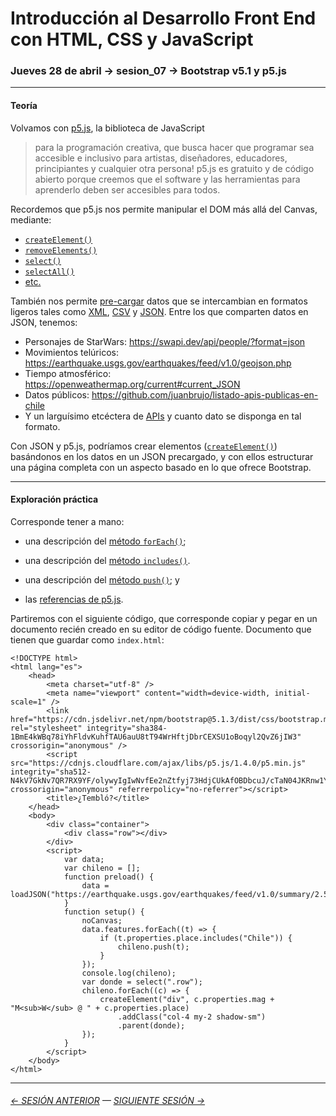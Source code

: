 # Introducción al Desarrollo Front End con HTML, CSS y JavaScript

### Jueves 28 de abril → sesion_07 → Bootstrap v5.1 y p5.js

- - - - - - - - 

#### Teoría

Volvamos con [p5.js](https://p5js.org/es/), la biblioteca de JavaScript

> para la programación creativa, que busca hacer que programar sea accesible e inclusivo para artistas, diseñadores, educadores, principiantes y cualquier otra persona! p5.js es gratuito y de código abierto porque creemos que el software y las herramientas para aprenderlo deben ser accesibles para todos.

Recordemos que p5.js nos permite manipular el DOM más allá del Canvas, mediante:

- [`createElement()`](https://p5js.org/es/reference/#/p5/createElement)
- [`removeElements()`](https://p5js.org/es/reference/#/p5/removeElements)
- [`select()`](https://p5js.org/es/reference/#/p5/select)
- [`selectAll()`](https://p5js.org/es/reference/#/p5/selectAll)
- [etc.](https://p5js.org/es/reference/)

También nos permite [pre-cargar](https://p5js.org/reference/#/p5/preload) datos que se intercambian en formatos ligeros tales como [XML](https://p5js.org/es/reference/#/p5/loadXML), [CSV](https://p5js.org/es/reference/#/p5/loadTable) y [JSON](https://p5js.org/es/reference/#/p5/loadJSON). Entre los que comparten datos en JSON, tenemos:

- Personajes de StarWars: https://swapi.dev/api/people/?format=json
- Movimientos telúricos: https://earthquake.usgs.gov/earthquakes/feed/v1.0/geojson.php
- Tiempo atmosférico: https://openweathermap.org/current#current_JSON
- Datos públicos: https://github.com/juanbrujo/listado-apis-publicas-en-chile
- Y un larguísimo etcéctera de [APIs](https://es.wikipedia.org/wiki/Interfaz_de_programaci%C3%B3n_de_aplicaciones) y cuanto dato se disponga en tal formato.

Con JSON y p5.js, podríamos crear elementos ([`createElement()`](https://p5js.org/es/reference/#/p5/createElement)) basándonos en los datos en un JSON precargado, y con ellos estructurar una página completa con un aspecto basado en lo que ofrece Bootstrap.

- - - - - - - 

#### Exploración práctica

Corresponde tener a mano:

- una descripción del [método `forEach()`](https://developer.mozilla.org/es/docs/Web/JavaScript/Referencia/Objetos_globales/Array/forEach);

- una descripción del [método `includes()`](https://developer.mozilla.org/es/docs/Web/JavaScript/Reference/Global_Objects/String/includes).

- una descripción del [método `push()`](https://developer.mozilla.org/es/docs/Web/JavaScript/Referencia/Objetos_globales/Array/push); y

- las [referencias de p5.js](https://p5js.org/es/reference/).

Partiremos con el siguiente código, que corresponde copiar y pegar en un documento recién creado en su editor de código fuente. Documento que tienen que guardar como `index.html`: 

```
<!DOCTYPE html>
<html lang="es">
    <head>
        <meta charset="utf-8" />
        <meta name="viewport" content="width=device-width, initial-scale=1" />
        <link href="https://cdn.jsdelivr.net/npm/bootstrap@5.1.3/dist/css/bootstrap.min.css" rel="stylesheet" integrity="sha384-1BmE4kWBq78iYhFldvKuhfTAU6auU8tT94WrHftjDbrCEXSU1oBoqyl2QvZ6jIW3" crossorigin="anonymous" />
        <script src="https://cdnjs.cloudflare.com/ajax/libs/p5.js/1.4.0/p5.min.js" integrity="sha512-N4kV7GkNv7QR7RX9YF/olywyIgIwNvfEe2nZtfyj73HdjCUkAfOBDbcuJ/cTaN04JKRnw1YG1wnUyNKMsNgg3g==" crossorigin="anonymous" referrerpolicy="no-referrer"></script>
        <title>¿Tembló?</title>
    </head>
    <body>
        <div class="container">
            <div class="row"></div>
        </div>
        <script>
            var data;
            var chileno = [];
            function preload() {
                data = loadJSON("https://earthquake.usgs.gov/earthquakes/feed/v1.0/summary/2.5_week.geojson");
            }
            function setup() {
                noCanvas;
                data.features.forEach((t) => {
                    if (t.properties.place.includes("Chile")) {
                        chileno.push(t);
                    }
                });
                console.log(chileno);
                var donde = select(".row");
                chileno.forEach((c) => {
                    createElement("div", c.properties.mag + "M<sub>W</sub> @ " + c.properties.place)
                        .addClass("col-4 my-2 shadow-sm")
                        .parent(donde);
                });
            }
        </script>
    </body>
</html>
```

- - - - - - - 

###### [← SESIÓN ANTERIOR](https://github.com/profesorfaco/front-end/tree/main/sesion_06) — [SIGUIENTE SESIÓN →](https://github.com/profesorfaco/front-end/tree/main/sesion_08)
